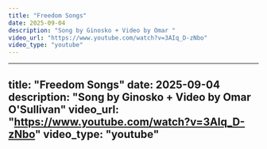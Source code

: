 ```yaml
---
title: "Freedom Songs"
date: 2025-09-04
description: "Song by Ginosko + Video by Omar "
video_url: "https://www.youtube.com/watch?v=3AIq_D-zNbo"
video_type: "youtube"
---
```


---
title: "Freedom Songs"
date: 2025-09-04
description: "Song by Ginosko + Video by Omar O'Sullivan"
video_url: "https://www.youtube.com/watch?v=3AIq_D-zNbo"
video_type: "youtube"
---